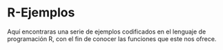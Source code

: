 # R-Ejemplos
Aquí encontraras una serie de ejemplos codificados en el lenguaje de programación R, con el fin de conocer las funciones que este nos ofrece.
